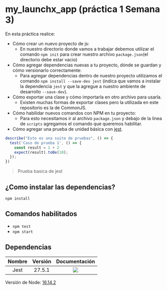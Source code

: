 # my_launchx_app (práctica 1 Semana 3)

En esta práctica realice:

- Cómo crear un nuevo proyecto de js:
    - En nuestro directorio donde vamos a trabajar debemos utilizar el comando `npm init` para crear nuestro archivo `package.json`(el directorio debe estar vacio)
- Cómo agregar dependencias nuevas a tu proyecto, dónde se guardan y cómo versionarlo correctamente:
    - Para agregar dependencias dentro de nuestro proyecto utilizamos el comando `npm install --save-dev jest` (indica que vamos a instalar la dependencia `jest` y que la agregue a nuestro ambiente de desarrollo `--save-dev`).
- Cómo exportar una clase y cómo importarla en otro archivo para usarla.
    - Existen muchas formas de exportar clases pero la utilizada en este repositorio es la de CommonJS.
- Cómo habilidar nuevos comandos con NPM en tu proyecto:
    - Para esto necesitamos ir al archivo `package.json` y debajo de la linea de `scripts` agregamos el comando que queremos habilitar.
- Cómo agregar una prueba de unidad básica con [jest](https://jestjs.io/).
```javascript
describe("Esto es una suite de pruebas", () => {
  test('Caso de prueba 1', () => {
    const result = 1 + 2 
    expect(result).toBe(10);
  });
})
```
> Prueba basica de jest

## ¿Como instalar las dependencias?
```
npm install
```

## Comandos habilitados
* `npm test`
* `npm start`

## Dependencias
| Nombre  | Versión | Documentación | 
| :------------: | :------------: | :------------: |
| Jest | 27.5.1  | <a href="https://jestjs.io/docs/27.x/getting-started" target="_blank"><img src="https://img.shields.io/badge/Jest-Documentation-brightgreen?style=for-the-badge&logo=jest"></a> |

Versión de Node: <a href="https://nodejs.org/docs/latest-v16.x/api/index.html" target="_blank">16.14.2</a>
